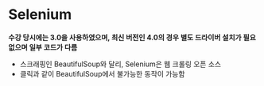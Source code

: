 # Selenium
**수강 당시에는 3.0을 사용하였으며, 최신 버전인 4.0의 경우 별도 드라이버 설치가 필요 없으며 일부 코드가 다름**
- 스크래핑인 BeautifulSoup와 달리, Selenium은 웹 크롤링 오픈 소스 
- 클릭과 같이 BeautifulSoup에서 불가능한 동작이 가능함